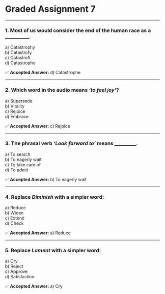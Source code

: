 # Graded Assignment 7

---

### 1. Most of us would consider the end of the human race as a __________.

a) Catastrophy  
b) Catastrofy  
c) Catastrofi  
d) Catastrophe

✅ **Accepted Answer:** d) Catastrophe

---

### 2. Which word in the audio means **_‘to feel joy'_**?

a) Supersede  
b) Vitality  
c) Rejoice  
d) Embrace

✅ **Accepted Answer:** c) Rejoice

---

### 3. The phrasal verb **_‘Look forward to’_** means _________.

a) To search  
b) To eagerly wait  
c) To take care of  
d) To admit

✅ **Accepted Answer:** b) To eagerly wait

---

### 4. Replace **_Diminish_** with a simpler word:

a) Reduce  
b) Widen  
c) Extend  
d) Check

✅ **Accepted Answer:** a) Reduce

---

### 5. Replace **_Lament_** with a simpler word:

a) Cry  
b) Reject  
c) Approve  
d) Satisfaction

✅ **Accepted Answer:** a) Cry
